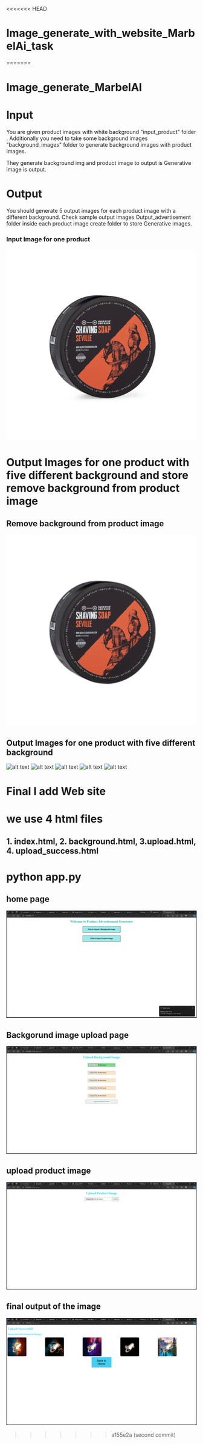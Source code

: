 <<<<<<< HEAD
# Image_generate_with_website_MarbelAi_task
=======
# Image_generate_MarbelAI

# Input
You are given product images with white background "input_product" folder
. Additionally you need to take some background images "background_images" folder to generate background images with product Images.
 
 They generate background img and product image to output is Generative image is output.

 # Output
You should  generate 5 output images for each product image with a different background. Check sample output images Output_advertisement folder inside each product image create folder to store Generative images.

### Input Image for one product

![alt text](input_product/product1.jpg)

# Output Images for one product with five different background and store remove background from product image

## Remove background from product image
![alt text](output_advertisement/product1/no_bg_product1.png) 

## Output Images for one product with five different background

![alt text](output_advertisement/product1/product1_bg_1.png) ![alt text](output_advertisement/product1/product1_bg_2.png) ![alt text](output_advertisement/product1/product1_bg_3.png) ![alt text](output_advertisement/product1/product1_bg_4.png) ![alt text](output_advertisement/product1/product1_bg_5.png)


# Final I add Web site 
# we use 4 html files
## 1. index.html, 2. background.html, 3.upload.html, 4. upload_success.html

# python app.py
## home page
![alt text](image.png)

## Backgorund image upload page
![alt text](image-1.png)

## upload product image
![alt text](image-2.png)

## final output of the image

![alt text](image-3.png)
>>>>>>> a155e2a (second commit)
